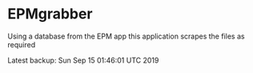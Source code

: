 # EPMgrabber
Using a database from the EPM app this application scrapes the files as required


Latest backup: Sun Sep 15 01:46:01 UTC 2019
